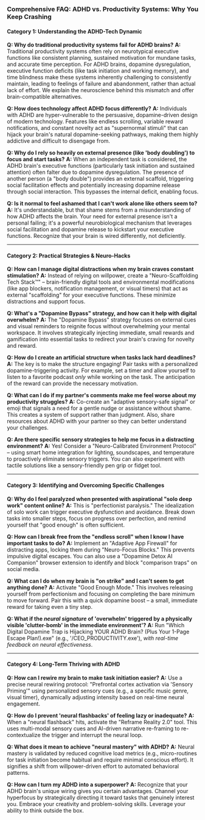 ### **Comprehensive FAQ: ADHD vs. Productivity Systems: Why You Keep Crashing**

#### **Category 1: Understanding the ADHD-Tech Dynamic**

**Q: Why do traditional productivity systems fail for ADHD brains?**
**A:** Traditional productivity systems often rely on neurotypical executive functions like consistent planning, sustained motivation for mundane tasks, and accurate time perception. For ADHD brains, dopamine dysregulation, executive function deficits (like task initiation and working memory), and time blindness make these systems inherently challenging to consistently maintain, leading to feelings of failure and abandonment, rather than actual lack of effort. We explain the neuroscience behind this mismatch and offer brain-compatible alternatives.

**Q: How does technology affect ADHD focus differently?**
**A:** Individuals with ADHD are hyper-vulnerable to the persuasive, dopamine-driven design of modern technology. Features like endless scrolling, variable reward notifications, and constant novelty act as "supernormal stimuli" that can hijack your brain's natural dopamine-seeking pathways, making them highly addictive and difficult to disengage from.

**Q: Why do I rely so heavily on external presence (like 'body doubling') to focus and start tasks?**
**A:** When an independent task is considered, the ADHD brain's executive functions (particularly task initiation and sustained attention) often falter due to dopamine dysregulation. The presence of another person (a "body double") provides an external scaffold, triggering social facilitation effects and potentially increasing dopamine release through social interaction. This bypasses the internal deficit, enabling focus.

**Q: Is it normal to feel ashamed that I can't work alone like others seem to?**
**A:** It's understandable, but that shame stems from a misunderstanding of how ADHD affects the brain. Your need for external presence isn't a personal failing; it's a powerful neurobiological mechanism that leverages social facilitation and dopamine release to kickstart your executive functions. Recognize that your brain is wired differently, not deficiently.

---
#### **Category 2: Practical Strategies & Neuro-Hacks**

**Q: How can I manage digital distractions when my brain craves constant stimulation?**
**A:** Instead of relying on willpower, create a "Neuro-Scaffolding Tech Stack™" – brain-friendly digital tools and environmental modifications (like app blockers, notification management, or visual timers) that act as external "scaffolding" for your executive functions. These minimize distractions and support focus.

**Q: What's a "Dopamine Bypass" strategy, and how can it help with digital overwhelm?**
**A:** The "Dopamine Bypass" strategy focuses on external cues and visual reminders to reignite focus without overwhelming your mental workspace. It involves strategically injecting immediate, small rewards and gamification into essential tasks to redirect your brain's craving for novelty and reward.

**Q: How do I create an artificial structure when tasks lack hard deadlines?**
**A:** The key is to make the structure engaging! Pair tasks with a personalized dopamine-triggering activity. For example, set a timer and allow yourself to listen to a favorite podcast *only* while working on the task. The anticipation of the reward can provide the necessary motivation.

**Q: What can I do if my partner's comments make me feel worse about my productivity struggles?**
**A:** Co-create an "adaptive sensory-safe signal" or emoji that signals a need for a gentle nudge or assistance without shame. This creates a system of support rather than judgment. Also, share resources about ADHD with your partner so they can better understand your challenges.

**Q: Are there specific sensory strategies to help me focus in a distracting environment?**
**A:** Yes! Consider a "Neuro-Calibrated Environment Protocol" – using smart home integration for lighting, soundscapes, and temperature to proactively eliminate sensory triggers. You can also experiment with tactile solutions like a sensory-friendly pen grip or fidget tool.

---
#### **Category 3: Identifying and Overcoming Specific Challenges**

**Q: Why do I feel paralyzed when presented with aspirational "solo deep work" content online?**
**A:** This is "perfectionist paralysis." The idealization of solo work can trigger executive dysfunction and avoidance. Break down tasks into smaller steps, focus on progress over perfection, and remind yourself that "good enough" is often sufficient.

**Q: How can I break free from the "endless scroll" when I know I have important tasks to do?**
**A:** Implement an "Adaptive App Firewall" for distracting apps, locking them during "Neuro-Focus Blocks." This prevents impulsive digital escapes. You can also use a "Dopamine Detox AI Companion" browser extension to identify and block "comparison traps" on social media.

**Q: What can I do when my brain is "on strike" and I can't seem to get anything done?**
**A:** Activate "Good Enough Mode." This involves releasing yourself from perfectionism and focusing on completing the bare minimum to move forward. Pair this with a quick dopamine boost – a small, immediate reward for taking even a tiny step.

**Q: What if the *neural signature* of 'overwhelm' triggered by a physically visible 'clutter-bomb' in the immediate environment'?**
**A:** Run "Which Digital Dopamine Trap is Hijacking YOUR ADHD Brain? (Plus Your 1-Page Escape Plan!).exe" (e.g., '/CEO_PRODUCTIVITY.exe'), *with real-time feedback on neural effectiveness*.

---
#### **Category 4: Long-Term Thriving with ADHD**

**Q: How can I rewire my brain to make task initiation easier?**
**A:** Use a precise neural rewiring protocol: "Prefrontal cortex activation via 'Sensory Priming'" using personalized sensory cues (e.g., a specific music genre, visual timer), dynamically adjusting intensity based on real-time neural engagement.

**Q: How do I prevent 'neural flashbacks' of feeling lazy or inadequate?**
**A:** When a "neural flashback" hits, activate the "Reframe Reality 2.0" tool. This uses multi-modal sensory cues and AI-driven narrative re-framing to re-contextualize the trigger and interrupt the neural loop.

**Q: What does it mean to achieve "neural mastery" with ADHD?**
**A:** Neural mastery is validated by reduced cognitive load metrics (e.g., micro-routines for task initiation become habitual and require minimal conscious effort). It signifies a shift from willpower-driven effort to automated behavioral patterns.

**Q: How can I turn my ADHD into a superpower?**
**A:** Recognize that your ADHD brain's unique wiring gives you certain advantages. Channel your hyperfocus by strategically directing it toward tasks that genuinely interest you. Embrace your creativity and problem-solving skills. Leverage your ability to think outside the box.